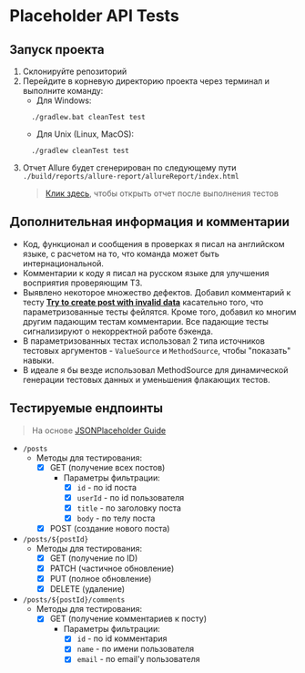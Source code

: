 # Placeholder API Tests

## Запуск проекта

1.  Склонируйте репозиторий
2.  Перейдите в корневую директорию проекта через терминал и выполните команду:
    - Для Windows:
    ```shell
      ./gradlew.bat cleanTest test
    ```
    - Для Unix (Linux, MacOS):
    ```shell
      ./gradlew cleanTest test
    ```
3. Отчет Allure будет сгенерирован по следующему пути `./build/reports/allure-report/allureReport/index.html`
    > [Клик здесь](./build/reports/allure-report/allureReport/index.html), чтобы открыть отчет после выполнения тестов

## Дополнительная информация и комментарии

- Код, функционал и сообщения в проверках я писал на английском языке, с расчетом на то, что команда может быть интернациональной. 
- Комментарии к коду я писал на русском языке для улучшения восприятия проверяющим ТЗ.
- Выявлено некоторое множество дефектов. Добавил комментарий к тесту [**Try to create post with invalid data**](./src/test/kotlin/tech/themukha/placeholdertests/posts/CreatePostsTests.kt#L46) касательно того, что параметризованные тесты фейлятся.
Кроме того, добавил ко многим другим падающим тестам комментарии. Все падающие тесты сигнализируют о некорректной работе бэкенда.
- В параметризованных тестах использовал 2 типа источников тестовых аргументов - `ValueSource` и `MethodSource`, чтобы "показать" навыки.
- В идеале я бы везде использовал MethodSource для динамической генерации тестовых данных и уменьшения флакающих тестов.

## Тестируемые ендпоинты
> На основе [JSONPlaceholder Guide](https://jsonplaceholder.typicode.com/guide/)

- `/posts`
  - Методы для тестирования:
    - [X] GET (получение всех постов)
      - Параметры фильтрации:
        - [X] `id` - по id поста
        - [X] `userId` - по id пользователя
        - [X] `title` - по заголовку поста
        - [X] `body` - по телу поста
    - [X] POST (создание нового поста)
- `/posts/${postId}`
  - Методы для тестирования:
    - [X] GET (получение по ID)
    - [X] PATCH (частичное обновление)
    - [X] PUT (полное обновление)
    - [X] DELETE (удаление)
- `/posts/${postId}/comments`
  - Методы для тестирования:
    - [X] GET (получение комментариев к посту)
      - Параметры фильтрации:
        - [X] `id` - по id комментария
        - [X] `name` - по имени пользователя
        - [X] `email` - по email'у пользователя